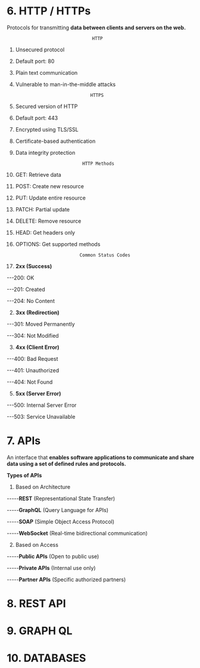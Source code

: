 # 6. HTTP / HTTPs
Protocols for transmitting **data between clients and servers on the web.**

                                    HTTP
1. Unsecured protocol
2. Default port: 80
3. Plain text communication
4. Vulnerable to man-in-the-middle attacks

                                   HTTPS
1. Secured version of HTTP
2. Default port: 443
3. Encrypted using TLS/SSL
4. Certificate-based authentication
5. Data integrity protection

                                HTTP Methods
1. GET: Retrieve data
2. POST: Create new resource
3. PUT: Update entire resource
4. PATCH: Partial update
5. DELETE: Remove resource
6. HEAD: Get headers only
7. OPTIONS: Get supported methods
                            
                               Common Status Codes
1. **2xx (Success)**

---200: OK

---201: Created

---204: No Content

2. **3xx (Redirection)**

---301: Moved Permanently

---304: Not Modified

3. **4xx (Client Error)**

---400: Bad Request

---401: Unauthorized

---404: Not Found
 
 5. **5xx (Server Error)**
 
---500: Internal Server Error

---503: Service Unavailable

# 7. APIs
An interface that **enables software applications to communicate and share data using a set of defined rules and protocols.**

**Types of APIs**
1. Based on Architecture

-----**REST** (Representational State Transfer)

-----**GraphQL** (Query Language for APIs)

-----**SOAP** (Simple Object Access Protocol)

-----**WebSocket** (Real-time bidirectional communication)

2. Based on Access

-----**Public APIs** (Open to public use)

-----**Private APIs** (Internal use only)

-----**Partner APIs** (Specific authorized partners)

# 8. REST API
# 9. GRAPH QL
# 10. DATABASES